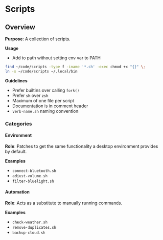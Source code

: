 # Scripts

## Overview

**Purpose**: A collection of scripts.

**Usage**
- Add to path without setting env var to PATH
```sh
find ~/code/scripts -type f -iname '*.sh' -exec chmod +x "{}" \;
ln -s ~/code/scripts ~/.local/bin
```
**Guidelines**
- Prefer builtins over calling `fork()`
- Prefer `sh` over `zsh` 
- Maximum of one file per script
- Documentation is in comment header
- `verb-name.sh` naming convention

### Categories

#### Environment

**Role**: Patches to get the same functionality a desktop environment provides by default.

**Examples**
- `connect-bluetooth.sh`
- `adjust-volume.sh`
- `filter-bluelight.sh`

#### Automation

**Role**: Acts as a substitute to manually running commands.  

**Examples**
- `check-weather.sh`
- `remove-duplicates.sh`
- `backup-cloud.sh`
